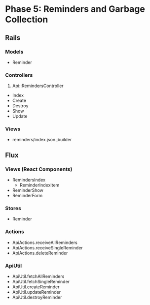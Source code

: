 # Phase 5: Reminders and Garbage Collection

## Rails
### Models
* Reminder

### Controllers
1. Api::RemindersController
  * Index
  * Create
  * Destroy
  * Show
  * Update

### Views
* reminders/index.json.jbuilder

## Flux
### Views (React Components)
* RemindersIndex
  - ReminderIndexItem
* ReminderShow
* ReminderForm

### Stores
* Reminder

### Actions
* ApiActions.receiveAllReminders
* ApiActions.receiveSingleReminder
* ApiActions.deleteReminder

### ApiUtil
* ApiUtil.fetchAllReminders
* ApiUtil.fetchSingleReminder
* ApiUtil.createReminder
* ApiUtil.updateReminder
* ApiUtil.destroyReminder

